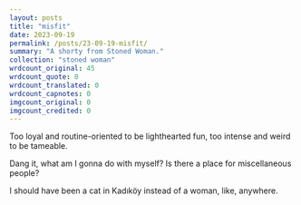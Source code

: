 ```yaml
---
layout: posts
title: "misfit"
date: 2023-09-19
permalink: /posts/23-09-19-misfit/
summary: "A shorty from Stoned Woman."
collection: "stoned woman"
wrdcount_original: 45
wrdcount_quote: 0
wrdcount_translated: 0
wrdcount_capnotes: 0
imgcount_original: 0
imgcount_credited: 0
---
```

Too loyal and routine-oriented to be lighthearted fun, too intense and weird to be tameable.

Dang it, what am I gonna do with myself? Is there a place for miscellaneous people?

I should have been a cat in Kadıköy instead of a woman, like, anywhere.
